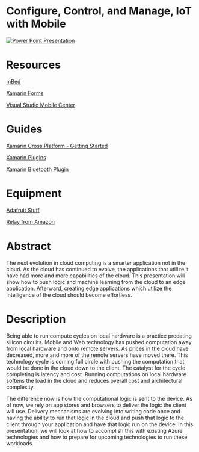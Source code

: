 # Configure, Control, and Manage, IoT with Mobile

[![Power Point Presentation](https://1drv.ms/p/s!AtGgG1OHESE29WM004XxSIIbO9-p)](https://jaredrhodescom.files.wordpress.com/2017/10/microsoft-powerpoint-document-icon-4-custom.png)

# Resources

[mBed](https://www.mbed.com/en/)

[Xamarin Forms](https://www.xamarin.com/forms)

[Visual Studio Mobile Center](https://mobile.azure.com/)

# Guides

[Xamarin Cross Platform - Getting Started](https://developer.xamarin.com/guides/cross-platform/getting_started/)

[Xamarin Plugins](https://github.com/xamarin/XamarinComponents)

[Xamarin Bluetooth Plugin](https://github.com/aritchie/bluetoothle)

# Equipment

[Adafruit Stuff]()

[Relay from Amazon]()

# Abstract

The next evolution in cloud computing is a smarter application not in the cloud. As the cloud has continued to evolve, the applications that utilize it have had more and more capabilities of the cloud. This presentation will show how to push logic and machine learning from the cloud to an edge application. Afterward, creating edge applications which utilize the intelligence of the cloud should become effortless.

# Description

Being able to run compute cycles on local hardware is a practice predating silicon circuits. Mobile and Web technology has pushed computation away from local hardware and onto remote servers. As prices in the cloud have decreased, more and more of the remote servers have moved there. This technology cycle is coming full circle with pushing the computation that would be done in the cloud down to the client. The catalyst for the cycle completing is latency and cost. Running computations on local hardware softens the load in the cloud and reduces overall cost and architectural complexity.

The difference now is how the computational logic is sent to the device. As of now, we rely on app stores and browsers to deliver the logic the client will use. Delivery mechanisms are evolving into writing code once and having the ability to run that logic in the cloud and push that logic to the client through your application and have that logic run on the device. In this presentation, we will look at how to accomplish this with existing Azure technologies and how to prepare for upcoming technologies to run these workloads.
